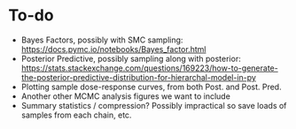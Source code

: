 # To-do

* Bayes Factors, possibly with SMC sampling: https://docs.pymc.io/notebooks/Bayes_factor.html
* Posterior Predictive, possibly sampling along with posterior: https://stats.stackexchange.com/questions/169223/how-to-generate-the-posterior-predictive-distribution-for-hierarchal-model-in-py
* Plotting sample dose-response curves, from both Post. and Post. Pred.
* Another other MCMC analysis figures we want to include
* Summary statistics / compression? Possibly impractical so save loads of samples from each chain, etc.
